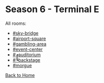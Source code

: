 # Season 6 - Terminal E

All rooms:
* [#sky-bridge](https://astrea49.github.io/DH-Season-6-Archive/TerminalE/Danganronpa_%20Despair's%20Horizon%20-%20%E2%94%8F%E2%9C%A6%E2%9D%98%E0%BC%BBTerminal%20E%20(KG)%E0%BC%BA%E2%9D%98%E2%9C%A6%E2%94%93%20-%20sky-bridge%20[786959550959714324].html)
* [#airport-square](https://astrea49.github.io/DH-Season-6-Archive/TerminalE/Danganronpa_%20Despair's%20Horizon%20-%20%E2%94%8F%E2%9C%A6%E2%9D%98%E0%BC%BBTerminal%20E%20(KG)%E0%BC%BA%E2%9D%98%E2%9C%A6%E2%94%93%20-%20airport-square%20[786959516125102120].html)
* [#gambling-area](https://astrea49.github.io/DH-Season-6-Archive/TerminalE/Danganronpa_%20Despair's%20Horizon%20-%20%E2%94%8F%E2%9C%A6%E2%9D%98%E0%BC%BBTerminal%20E%20(KG)%E0%BC%BA%E2%9D%98%E2%9C%A6%E2%94%93%20-%20gambling-area%20[784107240923201617].html)
* [#event-center](https://astrea49.github.io/DH-Season-6-Archive/TerminalE/Danganronpa_%20Despair's%20Horizon%20-%20%E2%94%8F%E2%9C%A6%E2%9D%98%E0%BC%BBTerminal%20E%20(KG)%E0%BC%BA%E2%9D%98%E2%9C%A6%E2%94%93%20-%20event-center%20[786959619175219241].html)
* [#┏auditorium](https://astrea49.github.io/DH-Season-6-Archive/TerminalE/Danganronpa_%20Despair's%20Horizon%20-%20%E2%94%8F%E2%9C%A6%E2%9D%98%E0%BC%BBTerminal%20E%20(KG)%E0%BC%BA%E2%9D%98%E2%9C%A6%E2%94%93%20-%20%E2%94%8Fauditorium%20[786959845608652810].html)
* [#┗backstage](https://astrea49.github.io/DH-Season-6-Archive/TerminalE/Danganronpa_%20Despair's%20Horizon%20-%20%E2%94%8F%E2%9C%A6%E2%9D%98%E0%BC%BBTerminal%20E%20(KG)%E0%BC%BA%E2%9D%98%E2%9C%A6%E2%94%93%20-%20%E2%94%97backstage%20[786959859635060776].html)
* [#morgue](https://astrea49.github.io/DH-Season-6-Archive/TerminalE/Danganronpa_%20Despair's%20Horizon%20-%20%E2%94%8F%E2%9C%A6%E2%9D%98%E0%BC%BBTerminal%20E%20(KG)%E0%BC%BA%E2%9D%98%E2%9C%A6%E2%94%93%20-%20morgue%20[787049260445204510].html)

[Back to Home](https://astrea49.github.io/DH-Season-6-Archive/Home)
